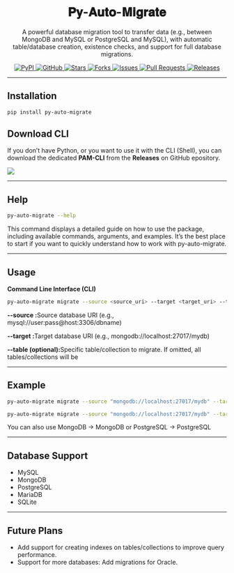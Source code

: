 <h1 align="center">
  <strong>𝐏𝐲-𝐀𝐮𝐭𝐨-𝐌𝐢𝐠𝐫𝐚𝐭𝐞</strong>
</h1>

<p align="center">
  A powerful database migration tool to transfer data (e.g., between MongoDB and MySQL or PostgreSQL and MySQL), with automatic table/database creation, existence checks, and support for full database migrations.
</p>

<p align="center">
  <a href="https://pypi.org/project/py-auto-migrate/">
    <img src="https://img.shields.io/badge/PyPI-Package-blue?logo=pypi" alt="PyPI" " />
  </a>
  <a href="https://github.com/kasrakhaksar/py-auto-migrate">
    <img src="https://img.shields.io/badge/GitHub-Repo-blue?logo=github" alt="GitHub" " />
  </a>
  <a href="https://github.com/kasrakhaksar/py-auto-migrate/stargazers">
    <img src="https://img.shields.io/github/stars/kasrakhaksar/py-auto-migrate?style=flat-square" alt="Stars" " />
  </a>
  <a href="https://github.com/kasrakhaksar/py-auto-migrate/network/members">
    <img src="https://img.shields.io/github/forks/kasrakhaksar/py-auto-migrate?style=flat-square" alt="Forks" " />
  </a>
  <a href="https://github.com/kasrakhaksar/py-auto-migrate/issues">
    <img src="https://img.shields.io/github/issues/kasrakhaksar/py-auto-migrate?style=flat-square" alt="Issues" " />
  </a>
  <a href="https://github.com/kasrakhaksar/py-auto-migrate/pulls">
    <img src="https://img.shields.io/github/issues-pr/kasrakhaksar/py-auto-migrate?style=flat-square" alt="Pull Requests" " />
  </a>
  <a href="https://github.com/kasrakhaksar/py-auto-migrate/releases">
    <img src="https://img.shields.io/github/v/release/kasrakhaksar/py-auto-migrate?style=flat-square" alt="Releases" " />
  </a>
</p>






---

## Installation

```bash
pip install py-auto-migrate
```


## Download CLI 

If you don’t have Python, or you want to use it with the CLI (Shell), you can download the dedicated <b>PAM-CLI</b> from the <b>Releases</b> on GitHub epository.

<a href="https://github.com/kasrakhaksar/py-auto-migrate/releases" target="_blank">
  <img src="https://img.shields.io/badge/-Release-blue?logo=github" />
</a>

---


## Help

```bash
py-auto-migrate --help
```

<p>This command displays a detailed guide on how to use the package, including available commands, arguments, and examples. It’s the best place to start if you want to quickly understand how to work with py-auto-migrate.</p>



---


## Usage
<b>Command Line Interface (CLI)</b>
```bash
py-auto-migrate migrate --source <source_uri> --target <target_uri> --table <table_name>
```

<p>

  <b>--source :</b>Source database URI (e.g., mysql://user:pass@host:3306/dbname)

  <b>--target :</b>Target database URI (e.g., mongodb://localhost:27017/mydb)

  <b>--table (optional):</b>Specific table/collection to migrate. If omitted, all tables/collections will be

</p>


---


## Example
```bash
py-auto-migrate migrate --source "mongodb://localhost:27017/mydb" --target "mongodb://localhost:27017/mydb2"
```
```bash
py-auto-migrate migrate --source "mongodb://localhost:27017/mydb" --target "mysql://root:1234@localhost:3306/mydb" --table users
```

<p>You can also use MongoDB → MongoDB or PostgreSQL → PostgreSQL</p>

---


## Database Support
<ul>
  <li>MySQL</li>
  <li>MongoDB</li>
  <li>PostgreSQL</li>
  <li>MariaDB</li>
  <li>SQLite</li>
</ul>


---


## Future Plans
<ul>
  <li>Add support for creating indexes on tables/collections to improve query performance.</li>
  <li>Support for more databases: Add migrations for Oracle.</li>
</ul>
